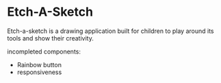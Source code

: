 # Etch-A-Sketch
Etch-a-sketch is a drawing application built for children to play around its tools and show their creativity.

incompleted components:
* Rainbow button
* responsiveness
